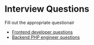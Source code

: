 # Interview Questions

Fill out the appropriate questionair

* [Frontend developer questions](http://)
* [Backend PHP engineer questions](http://)
